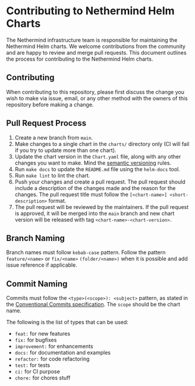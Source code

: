 # Contributing to Nethermind Helm Charts

The Nethermind infrastructure team is responsible for maintaining the Nethermind Helm charts. We welcome contributions from the community and are happy to review and merge pull requests. This document outlines the process for contributing to the Nethermind Helm charts.

## Contributing

When contributing to this repository, please first discuss the change you wish to make via issue, email, or any other method with the owners of this repository before making a change.

## Pull Request Process

1. Create a new branch from `main`.
2. Make changes to a single chart in the `charts/` directory only (CI will fail if you try to update more than one chart).
3. Update the chart version in the `Chart.yaml` file, along with any other changes you want to make. Mind the [semantic versioning](https://semver.org/) rules.
4. Run `make docs` to update the `README.md` file using the `helm-docs` tool.
5. Run `make lint` to lint the chart.
6. Push your changes and create a pull request. The pull request should include a description of the changes made and the reason for the changes. The pull request title must follow the `[<chart-name>] <short-description>` format.
7. The pull request will be reviewed by the maintainers. If the pull request is approved, it will be merged into the `main` branch and new chart version will be released with tag `<chart-name>-<chart-version>`.

## Branch Naming

Branch names must follow `kebab-case` pattern. Follow the pattern `feature/<name>` or `fix/<name>` `(folder/<name>)` when it is possible and add issue reference if applicable.

## Commit Naming

Commits must follow the `<type>(<scope>): <subject>` pattern, as stated in the [Conventional Commits specification](https://www.conventionalcommits.org/en/v1.0.0/). The `scope` should be the chart name.

The following is the list of types that can be used:

- `feat:` for new features
- `fix:` for bugfixes
- `improvement:` for enhancements
- `docs:` for documentation and examples
- `refactor:` for code refactoring
- `test:` for tests
- `ci:` for CI purpose
- `chore:` for chores stuff